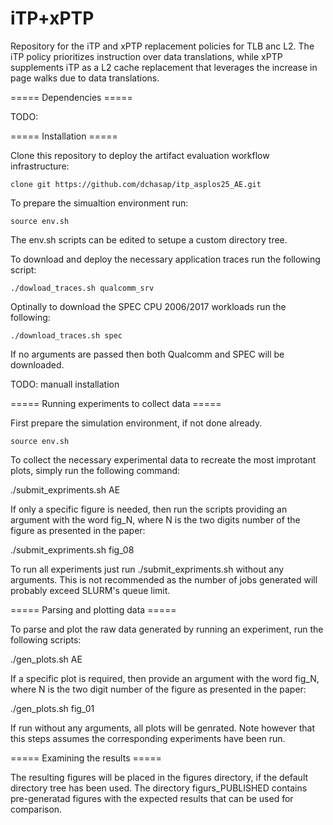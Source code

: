 # iTP+xPTP
Repository for the iTP and xPTP replacement policies for TLB anc L2.   The iTP policy prioritizes instruction over data translations, while xPTP supplements iTP as a L2 cache replacement that leverages the increase in page walks due to data translations.

===== Dependencies =====

TODO:

===== Installation =====

Clone this repository to deploy the artifact evaluation workflow infrastructure:
	
	clone git https://github.com/dchasap/itp_asplos25_AE.git

To prepare the simualtion environment run:

	source env.sh

The env.sh scripts can be edited to setupe a custom directory tree.

To download and deploy the necessary application traces run the following script:

	./dowload_traces.sh qualcomm_srv

Optinally to download the SPEC CPU 2006/2017 workloads run the following:

	./download_traces.sh spec

If no arguments are passed then both Qualcomm and SPEC will be downloaded.

TODO: manuall installation


===== Running experiments to collect data =====

First prepare the simulation environment, if not done already.

	source env.sh

To collect the necessary experimental data to recreate the most improtant plots, simply run the following command:
  
  ./submit_expriments.sh AE

If only a specific figure is needed, then run the scripts providing an argument with the word fig_N, where N is the two digits number of the figure as presented in the paper:
  
  ./submit_expriments.sh fig_08

To run all experiments just run ./submit_expriments.sh without any arguments.  This is not recommended as the number of jobs generated will probably exceed SLURM's queue limit.

===== Parsing and plotting data =====

To parse and plot the raw data generated by running an experiment, run the following scripts:
  
  ./gen_plots.sh AE

If a specific plot is required, then provide an argument with the word fig_N, where N is the two digit number of the figure as presented in the paper:
  
  ./gen_plots.sh fig_01

If run without any arguments, all plots will be genrated.  Note however that this steps assumes the corresponding experiments have been run.


===== Examining the results =====

The resulting figures will be placed in the figures directory, if the default directory tree has been used.  The directory figurs_PUBLISHED contains pre-generatad figures with the expected results that can be used for comparison.




